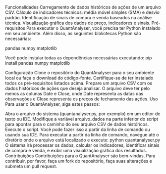 Funcionalidades
Carregamento de dados históricos de ações de um arquivo CSV.
Cálculo de indicadores técnicos: média móvel simples (SMA) e desvio padrão.
Identificação de sinais de compra e venda baseados na análise técnica.
Visualização gráfica dos dados de preço, indicadores e sinais.
Pré-requisitos
Para executar o QuantAnalyser, você precisa ter Python instalado em seu ambiente. Além disso, as seguintes bibliotecas Python são necessárias:

pandas
numpy
matplotlib

Você pode instalar todas as dependências necessárias executando:
pip install pandas numpy matplotlib

Configuração
Clone o repositório do QuantAnalyser para o seu ambiente local ou faça o download do código-fonte.
Certifique-se de ter instalado todos os pré-requisitos listados acima.
Prepare um arquivo CSV com os dados históricos de ações que deseja analisar. O arquivo deve ter pelo menos as colunas Date e Close, onde Date representa as datas das observações e Close representa os preços de fechamento das ações.
Uso
Para usar o QuantAnalyser, siga estes passos:

Abra o arquivo do sistema (quantanalyser.py, por exemplo) em um editor de texto ou IDE.
Modifique a variável arquivo_dados na parte inferior do script para apontar para o caminho do seu arquivo CSV de dados históricos.
Execute o script. Você pode fazer isso a partir da linha de comando ou usando sua IDE. Para executar a partir da linha de comando, navegue até o diretório onde o arquivo está localizado e execute:
python quantanalyser.py
O sistema irá processar os dados, calcular os indicadores, identificar sinais de compra e venda, e exibir uma visualização gráfica dos resultados.
Contribuições
Contribuições para o QuantAnalyser são bem-vindas. Para contribuir, por favor, faça um fork do repositório, faça suas alterações e submeta um pull request.
